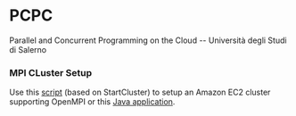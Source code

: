 # PCPC
Parallel and Concurrent Programming on the Cloud -- Università degli Studi di Salerno

### MPI CLuster Setup

Use this [script](https://github.com/spagnuolocarmine/amazonhpc) (based on StartCluster) to setup an Amazon EC2 cluster supporting OpenMPI or this [Java application](https://github.com/spagnuolocarmine/aws-cluster-toolkit).
